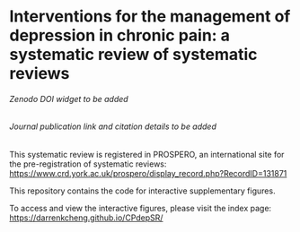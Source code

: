 # Interventions for the management of depression in chronic pain: a systematic review of systematic reviews
###### *Zenodo DOI widget to be added*
###### *Journal publication link and citation details to be added*

This systematic review is registered in PROSPERO, an international site for the pre-registration of systematic reviews: https://www.crd.york.ac.uk/prospero/display_record.php?RecordID=131871

This repository contains the code for interactive supplementary figures.

To access and view the interactive figures, please visit the index page: https://darrenkcheng.github.io/CPdepSR/
